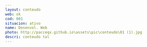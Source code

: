 ```yaml
---
layout: conteudo
web: ok
cod: 001
situacion: ativo
name: Desenvol. Web
photo: http://pacceqx.github.io\assets\pic\conteudo\01 (1).jpg
descri: conteudo tal
---
```


